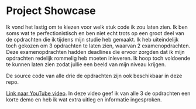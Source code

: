 # Project Showcase

Ik vond het lastig om te kiezen voor welk stuk code ik zou laten zien. Ik ben soms wat te perfectionistisch en ben niet echt trots op een groot deel van de opdrachten die ik tijdens mijn studie heb gemaakt. Ik heb uiteindelijk toch gekozen om 3 opdrachten te laten zien, waarvan 2 examenopdrachten. Deze examenopdrachten hadden deadlines die ervoor zorgden dat ik mijn opdrachten redelijk rommelig heb moeten inleveren. Ik hoop toch voldoende te kunnen laten zien zodat jullie een beeld van mijn niveau krijgen.

De source code van alle drie de opdrachten zijn ook beschikbaar in deze repo.

[Link naar YouTube video](https://www.youtube.com/watch?v=HDScz7f--xg). In deze video geef ik van alle 3 de opdrachten een korte demo en heb ik wat extra uitleg en informatie ingesproken.

